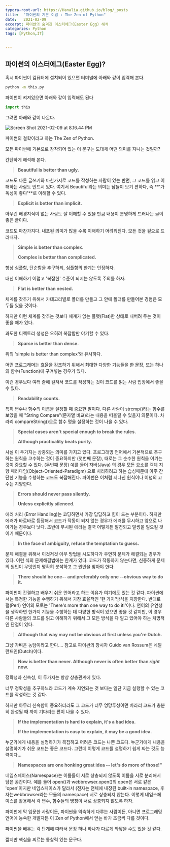 ```yaml
---
typora-root-url: https://Hanalia.github.io/blog/_posts
title:  "파이썬의 기본 이념 : The Zen of Python"
date:   2021-02-09
excerpt: 파이썬의 숨겨진 이스터에그(Easter Egg) 해석
categories: Python
tags: [Python,IT]


---
```




## 파이썬의 이스터에그(Easter Egg)?

혹시 파이썬이 컴퓨터에 설치되어 있으면 터미널에 아래와 같이 입력해 본다.



```bash
python -m this.py
```



파이썬이 켜져있으면 아래와 같이 입력해도 된다

````python
import this
````



그려면 아래와 같이 나온다.

![Screen Shot 2021-02-09 at 8.16.44 PM](https://i.loli.net/2021/02/09/NkgJvpuSXDYydG8.png)

파이썬의 철학이라고 하는 The Zen of Python.

모든 파이썬에 기본으로 장착되어 있는 이 문구는 도대체 어떤 의미를 지니는 것일까?

간단하게 해석해 본다.



> **Beautiful is better than ugly.**

코드도 다른 글쓰기와 마찬가지로 코드를 작성하는 사람이 있는 반면, 그 코드를 읽고 이해하는 사람도 
반드시 있다. 여기서 Beautiful라는 의미는 남들이 보기 편하다, 즉 **'가독성이 좋다'**로 이해할 수 있다.



> **Explicit is better than implicit.**

아무런 배경지식이 없는 사람도 잘 이해할 수 있을 만큼 내용이 분명하게 드러나는 글이 좋은 글이다.

코드도 마찬가지다. 내포된 의미가 많을 수록 이해하기 어려워진다. 모든 것을 겉으로 드러내자.



> **Simple is better than complex.**
>
> **Complex is better than complicated.**

항상 심플함, 단순함을 추구하되, 심플함의 한계는 인정하자.

대신 이해하기 어렵고 '복잡한' 수준이 되지는 않도록 주의를 하자.



> **Flat is better than nested.**

체계를 갖추기 위해서 카테고리별로 폴더를 만들고 그 안에 폴더를 만들어본 경험은 모두들 있을 것이다.

하지만 이런 체계를 갖추는 것보다 체계가 없는 플랫(Flat)한 상태로 내버려 두는 것이 좋을 때가 있다.

과도한 디렉토리 생성은 오히려 복잡함만 야기할 수 있다.



> **Sparse is better than dense.**

위의 'simple is better than complex'와 유사하다.

어떤 프로그래머는 효율을 강조하기 위해서 최대한 다양한 기능들을 한 문장, 또는 하나의 함수(Function)에 구겨넣는 경우가 있다.

이런 경우보다 여러 줄에 걸쳐서 코드를 작성하는 것이 코드를 읽는 사람 입장에서 좋을 수 있다.





> **Readability counts.**

특히 변수나 함수의 이름을 설정할 때 중요한 말이다. 다른 사람이 strcmp()라는 함수를 보았을 때
"String Compare"(문자열 비교)라는 내용을 떠올릴 수 있을지 의문이다. 차라리 compareString()으로
함수 명을 설정하는 것이 나을 수 있다.



> **Special cases aren't special enough to break the rules.**
>
> **Although practicality beats purity.**

사실 이 두가지는 상충되는 의미를 가지고 있다. 프로그래밍 언어에서 기본적으로 추구하는 원칙을 고수하는 것이 중요하지만 (첫번째 문장), 때로는 그 순수한 원칙을 어기는 것이 중요할 수 있다. (두번째 문장)
예를 들어 자바(Java) 의 경우 모든 요소를 객체 지향 패러다임(Object-Oriented-Paradigm) 으로 처리하려고 
하는 습성때문에 아주 간단한 기능을 수행하는 코드도 복잡해진다.
파이썬은 이처럼 지나친 원칙이나 이념의 고수는 지양한다.



> **Errors should never pass silently.** 
>
> **Unless explicitly silenced.**

에러 처리 (Error Handling)는 코딩하면서 가장 답답하고 힘이 드는 부분이다. 
하지만 에러가 바로바로 등장해서 코드가 작동이 되지 않는 경우가 에러를 무시하고 앞으로 나아가는 경우보다 낫다. 초반에 무시된 에러는 결국 어떻게든 발견되고 말썽을 일으킬 것이기 때문이다. 



> **In the face of ambiguity, refuse the temptation to guess.**

문제 해결을 위해서 이것저것 아무 방법을 시도하다가 우연히 문제가 해결되는 경우가 있다.
이런 식의 문제해결법에는 한계가 있다.
코드가 작동하지 않는다면, 신중하게 문제의 원인이 무엇인지 명확히 분석하고 그 원인을 찾아야 한다.



> **There should be one-- and preferably only one --obvious way to do it.**

파이썬이 간결하고 배우기 쉬운 언어라고 하는 이유가 여기에도 있는 것 같다.
파이썬에서는 특정한 기능을 수행하기 위해서 가장 효율적인 '한 가지'방식을 지향한다.
반대로 펄(Perl) 언어의 모토는 'There's more than one way to do it!'이다.
언어의 유연성을 생각하면 한가지 기능을 수행하는 데 다양한 방식이 있으면 좋을 것 같지만,
이 경우 다른 사람들의 코드를 읽고 이해하기 위해서 그 모든 방식을 다 알고 있어야 하는 치명적인 단점이 있다.



> **Although that way may not be obvious at first unless you're Dutch.**

그냥 가벼운 농담이라고 한다.... 참고로 파이썬의 창시자 Guido van Rossum은 네덜란드인(Dutch)이다.



> **Now is better than never. Although never is often better than *right* now.**

정확성과 신속성, 이 두가지는 항상 상충관계에 있다.

너무 정확성을 추구하느라 코드가 계속 지연되는 것 보다는 일단 지금 실행할 수 있는 코드를 작성하는 것 같다.

하지만 아무리 신속함이 중요하더라도 그 코드가 너무 엉망투성이면 차라리 코드가 충분히 완성될 때 까지 기다리는 편이 나을 수 있다.



> **If the implementation is hard to explain, it's a bad idea.**
>
> **If the implementation is easy to explain, it may be a good idea.**

누군가에게 내용을 설명하기가 복잡하고 어려운 코드는 나쁜 코드다.
누군가에게 내용을 설명하기가 쉬운 코드는 좋은 코드다.
그런데 이렇게 코드를 설명하기 쉽게 짜는 것도 능력이다...



> **Namespaces are one honking great idea -- let's do more of those!"**

네임스페이스(Namespace)는 이름들이 서로 상충되지 않도록 이름을 서로 분리해서 담은 공간이다.
예를 들어 open()과 webbrowser.open()의 open은 서로 같은 'open'이지만 네임스페이스가 달라서
(전자는 전체에 내장된 built-in namespace,  후자는webbrowser라는 모듈의 namespace) 서로 상충되지
않는다. 이렇게 네임스페이스를 활용해서 각 변수, 함수들의 명칭이 서로 상충되지 않도록 하자.





 파이썬에 막 입문한 사람이든, 파이썬을 익숙하게 다루는 사람이든, 아니면 프로그래밍 언어에 능숙한 개발자든
이 Zen of Python에서 얻는 바가 조금씩 다를 것이다.

파이썬을 배우는 각 단계에 따라서 문장 하나 하나가 다르게 와닿을 수도 있을 것 같다.

짧지만 핵심을 찌르는 통찰력 있는 문구다.











